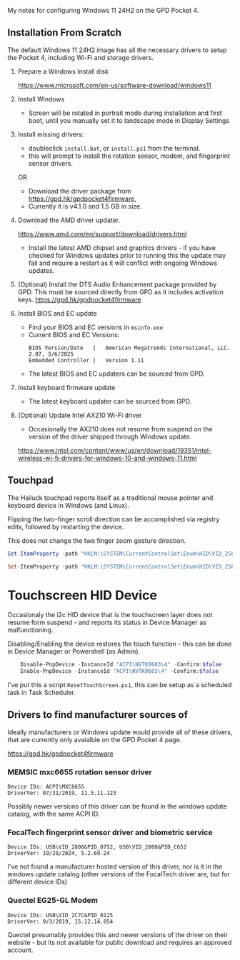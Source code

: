 My notes for configuring Windows 11 24H2 on the GPD Pocket 4.


## Installation From Scratch

The default Windows 11 24H2 image has all the necessary drivers to setup the Pocket 4, including Wi-Fi and storage drivers.

1. Prepare a Windows Install disk 
    
    <https://www.microsoft.com/en-us/software-download/windows11>

2. Install Windows
    - Screen will be rotated in portrait mode during installation and first boot, until you manually set it to landscape mode in Display Settings

3. Install missing drivers:
    - doubleclick `install.bat`, or `install.ps1` from the terminal.
    - this will prompt to install the rotation sensor, modem, and fingerprint sensor drivers.
    
    OR
    
    - Download the driver package from <https://gpd.hk/gpdpocket4firmware>, 
    - Currently it is v4.1.0 and 1.5 GB in size. 

4. Download the AMD driver updater. 

    <https://www.amd.com/en/support/download/drivers.html>

    - Install the latest AMD chipset and graphics drivers - if you have checked for Windows updates prior to running this the update may fail and require a restart as it will conflict with ongoing Windows updates.


5. (Optional) Install the DTS Audio Enhancement package provided by GPD.
This must be sourced directly from GPD as it includes activation keys. <https://gpd.hk/gpdpocket4firmware>


6. Install BIOS and EC update 
    - Find your BIOS and EC versions in `msinfo.exe`
    - Current BIOS and EC Versions:
        ```
        BIOS Version/Date	|   American Megatrends International, LLC. 2.07, 3/6/2025
        Embedded Controller |   Version	1.11
        ```
    - The latest BIOS and EC updaters can be sourced from GPD.

7. Install keyboard firmware update

    - The latest keyboard updater can be sourced from GPD.

8. (Optional) Update Intel AX210 Wi-Fi driver

    - Occasionally the AX210 does not resume from suspend on the version of the driver shipped through Windows update.

    <https://www.intel.com/content/www/us/en/download/19351/intel-wireless-wi-fi-drivers-for-windows-10-and-windows-11.html>


## Touchpad

The Hailuck touchpad reports itself as a traditional mouse pointer and keyboard device in Windows (and Linux).

Flipping the two-finger scroll direction can be accomplished via registry edits, followed by restarting the device.

This does not change the two finger zoom gesture direction.

```Powershell
Set-ItemProperty -path "HKLM:\SYSTEM\CurrentControlSet\Enum\HID\VID_258A&PID_000C&MI_01&Col01\8&146c7df7&0&0000\Device Parameters" -Name "FlipFlopWheel" -Type DWord -Value 1

Set-ItemProperty -path "HKLM:\SYSTEM\CurrentControlSet\Enum\HID\VID_258A&PID_000C&MI_01&Col01\8&146c7df7&0&0000\Device Parameters" -Name "FlipFlopHScroll" -Type DWord -Value 1
```

# Touchscreen HID Device

Occasionaly the i2c HID device that is the touchscreen layer does not resume form suspend - and reports its status in Device Manager as malfunctioning.

Disabling/Enabling the device restores the touch function - this can be done in Device Manager or Powershell (as Admin).

```Powershell
    Disable-PnpDevice -InstanceId "ACPI\NVTK0603\4" -Confirm:$false
    Enable-PnpDevice -InstanceId "ACPI\NVTK0603\4" -Confirm:$false
```

I've put this a script `ResetTouchScreen.ps1`, this can be setup as a scheduled task in Task Scheduler. 

## Drivers to find manufacturer sources of

Ideally manufacturers or Windows update would provide all of these drivers, that are currently only avaialble on the GPD Pocket 4 page.

<https://gpd.hk/gpdpocket4firmware>

### MEMSIC mxc6655 rotation sensor driver
```
Device IDs: ACPI\MXC6655
DriverVer: 07/31/2019, 11.5.11.123
```
Possibly newer versions of this driver can be found in the windows update catalog, with the same ACPI ID.

### FocalTech fingerprint sensor driver and biometric service
```
Device IDs: USB\VID_2808&PID_0752, USB\VID_2808&PID_C652
DriverVer: 10/28/2024, 5.2.69.24
```
I've not found a manufacturer hosted version of this driver, nor is it in the windows update catalog (other versions of the FocalTech driver are, but for different device IDs)

### Quectel EG25-GL Modem
```
Device IDs: USB\VID_2C7C&PID_0125
DriverVer: 9/3/2019, 15.12.14.854
```

Quectel presumably provides this and newer versions of the driver on their website - but its not available for public download and requires an approved account.